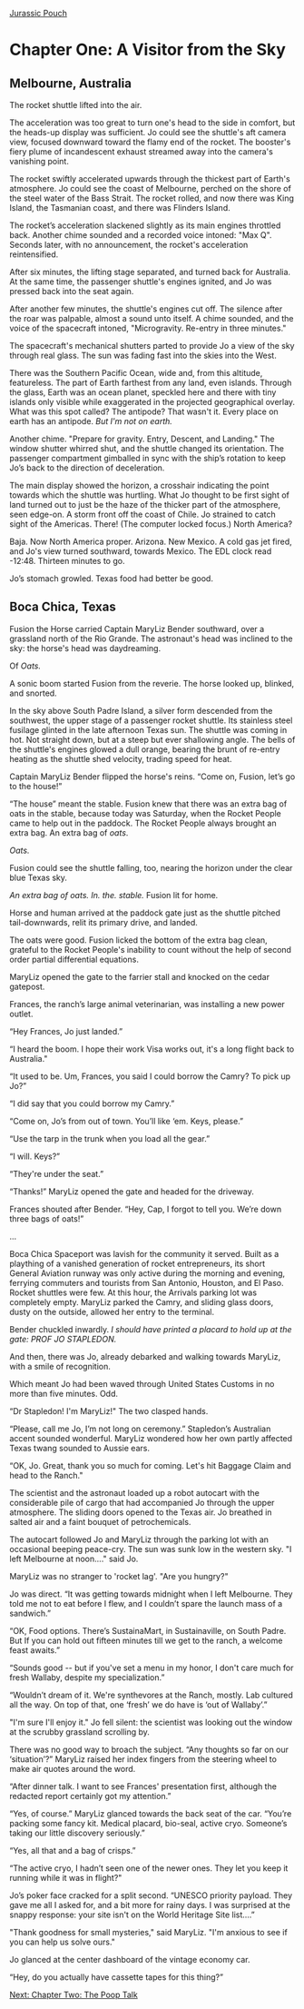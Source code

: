 [Jurassic Pouch](README.md)

# Chapter One: A Visitor from the Sky

## Melbourne, Australia

The rocket shuttle lifted into the air.

The acceleration was too great to turn one's head to the side in comfort, but the heads-up display was sufficient. Jo could see the shuttle's aft camera view, focused downward toward the flamy end of the rocket. The booster's fiery plume of incandescent exhaust streamed away into the camera's vanishing point.

The rocket swiftly accelerated upwards through the thickest part of Earth's atmosphere. Jo could see the coast of Melbourne, perched on the shore of the steel water of the Bass Strait. The rocket rolled, and now there was King Island, the Tasmanian coast, and there was Flinders Island.

The rocket’s acceleration slackened slightly as its main engines throttled back. Another chime sounded and a recorded voice intoned: "Max Q". Seconds later, with no announcement, the rocket's acceleration reintensified.

After six minutes, the lifting stage separated, and turned back for Australia. At the same time, the passenger shuttle's engines ignited, and Jo was pressed back into the seat again.

After another few minutes, the shuttle's engines cut off. The silence after the roar was palpable, almost a sound unto itself. A chime sounded, and the voice of the spacecraft intoned, "Microgravity. Re-entry in three minutes." 

The spacecraft's mechanical shutters parted to provide Jo a view of the sky through real glass. The sun was fading fast into the skies into the West.

There was the Southern Pacific Ocean, wide and, from this altitude, featureless. The part of Earth farthest from any land, even islands. Through the glass, Earth was an ocean planet, speckled here and there with tiny islands only visible while exaggerated in the projected geographical overlay. What was this spot called? The antipode? That wasn't it. Every place on earth has an antipode. _But I'm not on earth._

Another chime. "Prepare for gravity. Entry, Descent, and Landing." The window shutter whirred shut, and the shuttle changed its orientation. The passenger compartment gimballed in sync with the ship’s rotation to keep Jo’s back to the direction of deceleration. 

The main display showed the horizon, a crosshair indicating the point towards which the shuttle was hurtling. What Jo thought to be first sight of land turned out to just be the haze of the thicker part of the atmosphere, seen edge-on. A storm front off the coast of Chile. Jo strained to catch sight of the Americas. There! (The computer locked focus.) North America?

Baja. Now North America proper. Arizona. New Mexico. A cold gas jet fired, and Jo's view turned southward, towards Mexico. The EDL clock read -12:48. Thirteen minutes to go.

Jo’s stomach growled. Texas food had better be good.

## Boca Chica, Texas

Fusion the Horse carried Captain MaryLiz Bender southward, over a grassland north of the Rio Grande. The astronaut's head was inclined to the sky: the horse's head was daydreaming. 

Of _Oats._

A sonic boom started Fusion from the reverie. The horse looked up, blinked, and snorted.

In the sky above South Padre Island, a silver form descended from the southwest, the upper stage of a passenger rocket shuttle. Its stainless steel fusilage glinted in the late afternoon Texas sun. The shuttle was coming in hot. Not straight down, but at a steep but ever shallowing angle. The bells of the shuttle's engines glowed a dull orange, bearing the brunt of re-entry heating as the shuttle shed velocity, trading speed for heat.

Captain MaryLiz Bender flipped the horse's reins. “Come on, Fusion, let’s go to the house!”

“The house” meant the stable. Fusion knew that there was an extra bag of oats in the stable, because today was Saturday, when the Rocket People came to help out in the paddock. The Rocket People always brought an extra bag. An extra bag of _oats_.

_Oats._

Fusion could see the shuttle falling, too, nearing the horizon under the clear blue Texas sky. 

_An extra bag of oats. In. the. stable._ Fusion lit for home.

Horse and human arrived at the paddock gate just as the shuttle pitched tail-downwards, relit its primary drive, and landed.

The oats were good. Fusion licked the bottom of the extra bag clean, grateful to the Rocket People's inability to count without the help of second order partial differential equations.

MaryLiz opened the gate to the farrier stall and knocked on the cedar gatepost. 
 
Frances, the ranch’s large animal veterinarian, was installing a new power outlet.

“Hey Frances, Jo just landed.”

“I heard the boom. I hope their work Visa works out, it's a long flight back to Australia."

“It used to be. Um, Frances, you said I could borrow the Camry? To pick up Jo?”

“I did say that you could borrow my Camry.”

“Come on, Jo’s from out of town. You’ll like ‘em. Keys, please.”

“Use the tarp in the trunk when you load all the gear.”

“I will. Keys?”

“They're under the seat.”

“Thanks!” MaryLiz opened the gate and headed for the driveway. 

Frances shouted after Bender. “Hey, Cap, I forgot to tell you. We’re down three bags of oats!”

...

Boca Chica Spaceport was lavish for the community it served. Built as a plaything of a vanished generation of rocket entrepreneurs, its short General Aviation runway was only active during the morning and evening, ferrying commuters and tourists from San Antonio, Houston, and El Paso. Rocket shuttles were few. At this hour, the Arrivals parking lot was completely empty. MaryLiz parked the Camry, and sliding glass doors, dusty on the outside, allowed her entry to the terminal.

Bender chuckled inwardly. _I should have printed a placard to hold up at the gate: PROF JO STAPLEDON._ 

And then, there was Jo, already debarked and walking towards MaryLiz, with a smile of recognition.

Which meant Jo had been waved through United States Customs in no more than five minutes. Odd.

“Dr Stapledon! I'm MaryLiz!" The two clasped hands.

“Please, call me Jo, I’m not long on ceremony.” Stapledon’s Australian accent sounded wonderful. MaryLiz wondered how her own partly affected Texas twang sounded to Aussie ears.

“OK, Jo. Great, thank you so much for coming. Let's hit Baggage Claim and head to the Ranch."

The scientist and the astronaut loaded up a robot autocart with the considerable pile of cargo that had accompanied Jo through the upper atmosphere. The sliding doors opened to the Texas air. Jo breathed in salted air and a faint bouquet of petrochemicals.

The autocart followed Jo and MaryLiz through the parking lot with an occasional beeping peace-cry. The sun was sunk low in the western sky. "I left Melbourne at noon...." said Jo.

MaryLiz was no stranger to 'rocket lag'. "Are you hungry?"

Jo was direct. “It was getting towards midnight when I left Melbourne. They told me not to eat before I flew, and I couldn’t spare the launch mass of a sandwich.”

“OK, Food options. There’s SustainaMart, in Sustainaville, on South Padre. But If you can hold out fifteen minutes till we get to the ranch, a welcome feast awaits.”

“Sounds good -- but if you've set a menu in my honor, I don't care much for fresh Wallaby, despite my specialization.”

“Wouldn’t dream of it. We're synthevores at the Ranch, mostly. Lab cultured all the way. On top of that, one ‘fresh’ we do have is ‘out of Wallaby’.”

"I'm sure I'll enjoy it." Jo fell silent: the scientist was looking out the window at the scrubby grassland scrolling by.

There was no good way to broach the subject. “Any thoughts so far on our ‘situation’?” MaryLiz raised her index fingers from the steering wheel to make air quotes around the word.

“After dinner talk. I want to see Frances' presentation first, although the redacted report certainly got my attention.”

“Yes, of course.” MaryLiz glanced towards the back seat of the car. “You’re packing some fancy kit. Medical placard, bio-seal, active cryo. Someone’s taking our little discovery seriously.”

“Yes, all that and a bag of crisps.”

“The active cryo, I hadn’t seen one of the newer ones. They let you keep it running while it was in flight?"

Jo’s poker face cracked for a split second. “UNESCO priority payload. They gave me all I asked for, and a bit more for rainy days. I was surprised at the snappy response: your site isn't on the World Heritage Site list....”

"Thank goodness for small mysteries," said MaryLiz. "I'm anxious to see if you can help us solve ours."

Jo glanced at the center dashboard of the vintage economy car.

“Hey, do you actually have cassette tapes for this thing?”

[Next: Chapter Two: The Poop Talk](ch02.md)

